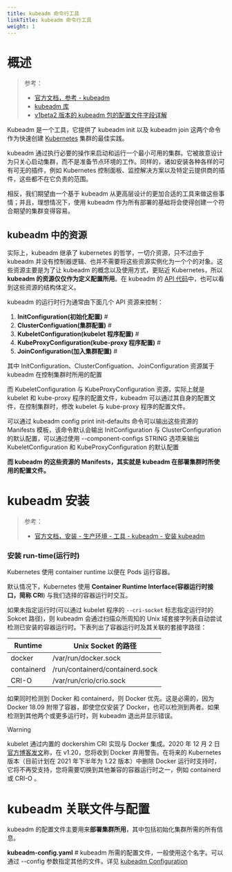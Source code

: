 ```yaml
---
title: kubeadm 命令行工具
linkTitle: kubeadm 命令行工具
weight: 1
---
```


# 概述

> 参考：
>
> - [官方文档，参考 - kubeadm](https://kubernetes.io/docs/reference/setup-tools/kubeadm/)
> - [kubeadm 库](https://pkg.go.dev/k8s.io/kubernetes/cmd/kubeadm/app/apis/kubeadm)
> - [v1beta2 版本的 kubeadm 包的配置文件字段详解](https://pkg.go.dev/k8s.io/kubernetes/cmd/kubeadm/app/apis/kubeadm/v1beta2)

Kubeadm 是一个工具，它提供了 kubeadm init 以及 kubeadm join 这两个命令作为快速创建 [Kubernetes](/docs/10.云原生/Kubernetes/Kubernetes.md) 集群的最佳实践。

kubeadm 通过执行必要的操作来启动和运行一个最小可用的集群。它被故意设计为只关心启动集群，而不是准备节点环境的工作。同样的，诸如安装各种各样的可有可无的插件，例如 Kubernetes 控制面板、监控解决方案以及特定云提供商的插件，这些都不在它负责的范围。

相反，我们期望由一个基于 kubeadm 从更高层设计的更加合适的工具来做这些事情；并且，理想情况下，使用 kubeadm 作为所有部署的基础将会使得创建一个符合期望的集群变得容易。

## kubeadm 中的资源

实际上，kubeadm 继承了 kubernetes 的哲学，一切介资源，只不过由于 kubeadm 并没有控制器逻辑、也并不需要将这些资源实例化为一个个的对象。这些资源主要是为了让 kubeadm 的概念以及使用方式，更贴近 Kubernetes，所以 **kubeadm 的资源仅仅作为定义配置所用**。在 kubeadm 的 [API 代码](https://github.com/kubernetes/kubernetes/blob/master/cmd/kubeadm/app/apis/kubeadm/v1beta2/types.go)中，也可以看到这些资源的结构体定义。

kubeadm 的运行时行为通常由下面几个 API 资源来控制：

1. **InitConfiguration(初始化配置)** #
2. **ClusterConfiguation(集群配置)** #
3. **KubeletConfiguration(kubelet 程序配置)** #
4. **KubeProxyConfiguration(kube-proxy 程序配置)** #
5. **JoinConfiguration(加入集群配置)** #

其中 InitConfiguration、ClusterConfiguation、JoinConfiguration 资源属于 kubeadm 在控制集群时所用的配置

而 KubeletConfiguration 与 KubeProxyConfiguration 资源，实际上就是 kubelet 和 kube-proxy 程序的配置文件，kubeadm 可以通过其自身的配置文件，在控制集群时，修改 kubelet 与 kube-proxy 程序的配置文件。

可以通过 kubeadm config print init-defaults 命令可以输出这些资源的 Manifests 模板，该命令默认会输出 InitConfiguration 与 ClusterConfiguration 的默认配置，可以通过使用 --component-configs STRING 选项来输出 KubeletConfiguration 和 KubeProxyConfiguration 的默认配置

**而 kubeadm 的这些资源的 Manifests，其实就是 kubeadm 在部署集群时所使用的配置文件。**

# kubeadm 安装

> 参考：
>
> - [官方文档，安装 - 生产环境 - 工具 - kubeadm - 安装 kubeadm](https://kubernetes.io/docs/setup/production-environment/tools/kubeadm/install-kubeadm/)

### 安装 run-time(运行时)

Kubernetes 使用 container runtime 以便在 Pods 运行容器。

默认情况下，Kubernetes 使用 **Container Runtime Interface(容器运行时接口，简称 CRI**) 与我们选择的容器运行时交互。

如果未指定运行时(可以通过 kubelet 程序的 `--cri-socket` 标志指定运行时的 Sokcet 路径)，则 kubeadm 会通过扫描众所周知的 Unix 域套接字列表自动尝试检测已安装的容器运行时。下表列出了容器运行时及其关联的套接字路径：

| Runtime    | Unix Socket 的路径                 |
| ---------- | ------------------------------- |
| docker     | /var/run/docker.sock            |
| containerd | /run/containerd/containerd.sock |
| CRI-O      | /var/run/crio/crio.sock         |

如果同时检测到 Docker 和 containerd，则 Docker 优先。这是必需的，因为 Docker 18.09 附带了容器，即使您仅安装了 Docker，也可以检测到两者。如果检测到其他两个或更多运行时，则 kubeadm 退出并显示错误。

> [!Warning]
> kubelet 通过内置的 dockershim CRI 实现与 Docker 集成。2020 年 12 月 2 日[官方博客发文](https://kubernetes.io/blog/2020/12/02/dont-panic-kubernetes-and-docker/)称，在 v1.20，您将收到 Docker 弃用警告。在将来的 Kubernetes 版本（目前计划在 2021 年下半年为 1.22 版本）中删除 Docker 运行时支持时，它将不再受支持，您将需要切换到其他兼容的容器运行时之一，例如 containerd 或 CRI-O 。

# kubeadm 关联文件与配置

kubeadm 的配置文件主要用来**部署集群所用**，其中包括初始化集群所需的所有信息。

**kubeadm-config.yaml** # kubeadm 所需的配置文件，一般使用这个名字。可以通过 --config 参数指定其他的文件。详见 [kubeadm Configuration](/docs/10.云原生/Kubernetes/Kubernetes%20管理/kubeadm%20命令行工具/kubeadm%20Configuration.md)
